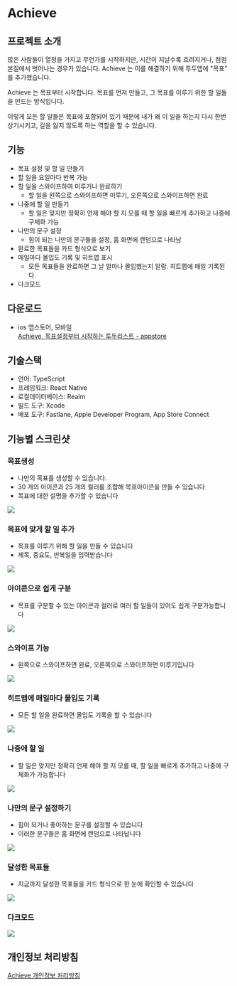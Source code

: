 # Achieve

## 프로젝트 소개

많은 사람들이 열정을 가지고 무언가를 시작하지만, 시간이 지날수록 흐려지거나, 점점 본질에서 벗어나는 경우가 있습니다. Achieve 는 이를 해결하기 위해 투두앱에 "목표" 를 추가했습니다.

Achieve 는 목표부터 시작합니다. 목표를 먼저 만들고, 그 목표를 이루기 위한 할 일들을 만드는 방식입니다.

이렇게 모든 할 일들은 목표에 포함되어 있기 때문에 내가 왜 이 일을 하는지 다시 한번 상기시키고, 길을 잃지 않도록 하는 역할을 할 수 있습니다.

## 기능

- 목표 설정 및 할 일 만들기
- 할 일을 요일마다 반복 가능
- 할 일을 스와이프하여 미루거나 완료하기
  - 할 일을 왼쪽으로 스와이프하면 미루기, 오른쪽으로 스와이프하면 완료
- 나중에 할 일 만들기
  - 할 일은 맞지만 정확히 언제 해야 할 지 모를 때 할 일을 빠르게 추가하고 나중에 구체화 가능
- 나만의 문구 설정
  - 힘이 되는 나만의 문구들을 설정, 홈 화면에 랜덤으로 나타남
- 완료한 목표들을 카드 형식으로 보기
- 매일마다 몰입도 기록 및 히트맵 표시
  - 모든 목표들을 완료하면 그 날 얼마나 몰입했는지 알람. 히트맵에 매일 기록된다.
- 다크모드

## 다운로드

- ios 앱스토어, 모바일 <br>
  [Achieve, 목표설정부터 시작하는 투두리스트 - appstore](https://apps.apple.com/app/achieve-%EB%AA%A9%ED%91%9C%EC%84%A4%EC%A0%95%EB%B6%80%ED%84%B0-%EC%8B%9C%EC%9E%91%ED%95%98%EB%8A%94-%ED%88%AC%EB%91%90%EB%A6%AC%EC%8A%A4%ED%8A%B8/id6702016614)

## 기술스택

- 언어: TypeScript
- 프레임워크: React Native
- 로컬데이터베이스: Realm
- 빌드 도구: Xcode
- 배포 도구: Fastlane, Apple Developer Program, App Store Connect

## 기능별 스크린샷

### 목표생성
- 나만의 목표를 생성할 수 있습니다.
- 30 개의 아이콘과 25 개의 컬러를 조합해 목표아이콘을 만들 수 있습니다
- 목표에 대한 설명을 추가할 수 있습니다 

![](https://i.imgur.com/QVzZHkn.png)

### 목표에 맞게 할 일 추가
- 목표를 이루기 위해 할 일을 만들 수 있습니다
- 제목, 중요도, 반복일을 입력받습니다

![](https://i.imgur.com/HV9b10O.png)

### 아이콘으로 쉽게 구분
- 목표를 구분할 수 있는 아이콘과 컬러로 여러 할 일들이 있어도 쉽게 구분가능합니다

![](https://i.imgur.com/dHcffaW.png)

### 스와이프 기능
- 왼쪽으로 스와이프하면 완료, 오른쪽으로 스와이프하면 미루기입니다

![](https://i.imgur.com/bo1EZrr.png)

### 히트맵에 매일마다 몰입도 기록
- 모든 할 일을 완료하면 몰입도 기록을 할 수 있습니다

![](https://i.imgur.com/F751ACD.png)

### 나중에 할 일
- 할 일은 맞지만 정확히 언제 해야 할 지 모를 때, 할 일을 빠르게 추가하고 나중에 구체화가 가능합니다

![](https://i.imgur.com/HHbVAL5.png)

### 나만의 문구 설정하기
- 힘이 되거나 좋아하는 문구를 설정할 수 있습니다
- 이러한 문구들은 홈 화면에 랜덤으로 나타납니다

![](https://i.imgur.com/UUi4iNv.png)

### 달성한 목표들
- 지금까지 달성한 목표들을 카드 형식으로 한 눈에 확인할 수 있습니다

![](https://i.imgur.com/b8xMbJv.png)

### 다크모드

![](https://i.imgur.com/bIN0sY4.png)

## 개인정보 처리방침
[Achieve 개인정보 처리방침](https://peppered-scooter-730.notion.site/10a218e49793800cb60fdf437410f46c)

